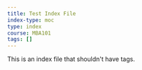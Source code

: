 ```yaml
---
title: Test Index File
index-type: moc
type: index
course: MBA101
tags: []
---
```

This is an index file that shouldn't have tags.
